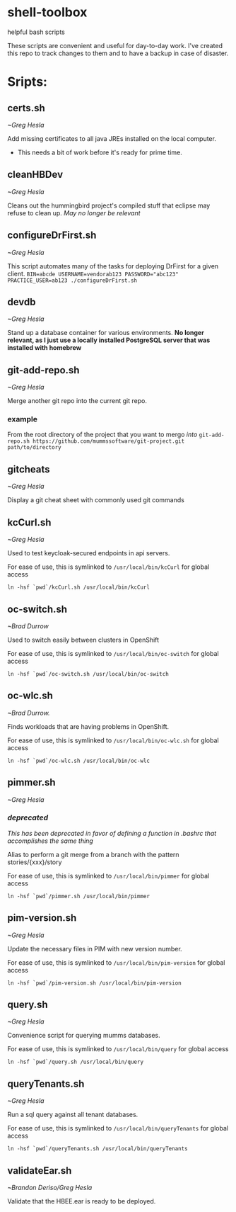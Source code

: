 # shell-toolbox
helpful bash scripts

These scripts are convenient and useful for day-to-day work. I've created this repo to track changes to them and to have a backup in case of disaster.

# Sripts:

## certs.sh
*~Greg Hesla*

Add missing certificates to all java JREs installed on the local computer.
- This needs a bit of work before it's ready for prime time.

## cleanHBDev
*~Greg Hesla*

Cleans out the hummingbird project's compiled stuff that eclipse may refuse to clean up.
*May no longer be relevant*

## configureDrFirst.sh
*~Greg Hesla*

This script automates many of the tasks for deploying DrFirst for a given client.
`BIN=abcde USERNAME=vendorab123 PASSWORD="abc123" PRACTICE_USER=ab123 ./configureDrFirst.sh`

## devdb
*~Greg Hesla*

Stand up a database container for various environments.
**No longer relevant, as I just use a locally installed PostgreSQL server that was installed with homebrew**

## git-add-repo.sh
*~Greg Hesla*

Merge another git repo into the current git repo.

### example
From the root directory of the project that you want to mergo *into*
`git-add-repo.sh https://github.com/mummssoftware/git-project.git path/to/directory`

## gitcheats
*~Greg Hesla*

Display a git cheat sheet with commonly used git commands

## kcCurl.sh
*~Greg Hesla*

Used to test keycloak-secured endpoints in api servers.

For ease of use, this is symlinked to `/usr/local/bin/kcCurl` for global access
```
ln -hsf `pwd`/kcCurl.sh /usr/local/bin/kcCurl
```

## oc-switch.sh
*~Brad Durrow*

Used to switch easily between clusters in OpenShift

For ease of use, this is symlinked to `/usr/local/bin/oc-switch` for global access
```
ln -hsf `pwd`/oc-switch.sh /usr/local/bin/oc-switch
```

## oc-wlc.sh
*~Brad Durrow.*

Finds workloads that are having problems in OpenShift.

For ease of use, this is symlinked to `/usr/local/bin/oc-wlc.sh` for global access
```
ln -hsf `pwd`/oc-wlc.sh /usr/local/bin/oc-wlc
```

## pimmer.sh
*~Greg Hesla*
### *deprecated*
*This has been deprecated in favor of defining a function in .bashrc that accomplishes the same thing*

Alias to perform a git merge from a branch with the pattern stories/{xxx}/story

For ease of use, this is symlinked to `/usr/local/bin/pimmer` for global access
```
ln -hsf `pwd`/pimmer.sh /usr/local/bin/pimmer
```

## pim-version.sh
*~Greg Hesla*

Update the necessary files in PIM with new version number.

For ease of use, this is symlinked to `/usr/local/bin/pim-version` for global access
```
ln -hsf `pwd`/pim-version.sh /usr/local/bin/pim-version
```

## query.sh
*~Greg Hesla*

Convenience script for querying mumms databases.

For ease of use, this is symlinked to `/usr/local/bin/query` for global access
```
ln -hsf `pwd`/query.sh /usr/local/bin/query
```

## queryTenants.sh
*~Greg Hesla*

Run a sql query against all tenant databases.

For ease of use, this is symlinked to `/usr/local/bin/queryTenants` for global access
```
ln -hsf `pwd`/queryTenants.sh /usr/local/bin/queryTenants
```

## validateEar.sh
*~Brandon Deriso/Greg Hesla*

Validate that the HBEE.ear is ready to be deployed.

